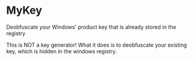 MyKey
=====

Deobfuscate your Windows' product key that is already stored in the registry

This is NOT a key generator!
What it does is to deobfuscate your existing key, which is hidden in the windows registry.
